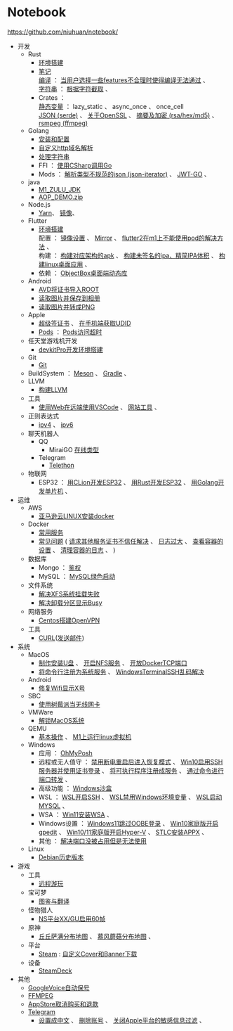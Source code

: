 Notebook
========

https://github.com/niuhuan/notebook/

- 开发
    - Rust
        - [环境搭建](开发/Rust/env/环境搭建.md)
        - [笔记](开发/Rust/笔记.md)
          <br />
          [编译](开发/Rust/笔记.md#编译) ：
          [当用户选择一些features不合理时使得编译无法通过](开发/Rust/笔记.md#当用户选择一些features不合理时使得编译无法通过) 、
          <br />
          [字符串](开发/Rust/笔记.md#字符串) ：
          [根据字符截取](开发/Rust/笔记.md#根据字符截取) 、
        - Crates ：
          <br />
          [静态变量](开发/Rust/crates/静态变量.md) ： lazy_static 、 async_once 、 once_cell
          <br />
          [JSON (serde)](开发/Rust/crates/JSON.md) 、
          [关于OpenSSL](开发/Rust/crates/关于OpenSSL.md) 、
          [摘要及加密 (rsa/hex/md5)](开发/Rust/crates/摘要及加密.md) 、
          [rsmpeg (ffmpeg)](开发/Rust/crates/rsmpeg.md)
    - Golang
        - [安装和配置](开发/Golang/安装和配置.md)
        - [自定义http域名解析](开发/Golang/自定义http域名解析.md)
        - [处理字符串](开发/Golang/处理字符串.md)
        - FFI ：
          [使用CSharp调用Go](开发/Golang/使用CSharp调用Go.md)
        - Mods ：
          [解析类型不规范的json (json-iterator)](开发/Golang/FuzzyJson/解析类型不规范的json.md) 、
          [JWT-GO](开发/Golang/mods/JWT-GO.md) 、
    - java
        - [M1_ZULU_JDK](开发/Java/m1_zulu_jdk.md)
        - [AOP_DEMO.zip](开发/Java/aop_lock.zip)
    - Node.js
        - [Yarn](开发/Node.js/Yarn.md)、
          [镜像](开发/Node.js/镜像.md)、
    - Flutter
        - [环境搭建](开发/Flutter/环境搭建.md)
          <br />
          配置 ：
          [镜像设置](开发/Flutter/环境搭建.md#环境变量) 、
          [Mirror](开发/Flutter/环境搭建.md#Mirror) 、
          [flutter2在m1上不能使用pod的解决方法](开发/Flutter/环境搭建.md#flutter2在m1上不能使用pod的解决方法) 、
          <br />
          构建 ：
          [构建对应架构的apk](开发/Flutter/环境搭建.md#构建对应架构的apk) 、
          [构建未签名的ipa、精简IPA体积](开发/Flutter/环境搭建.md#构建未签名的ipa) 、
          [构建linux桌面应用](开发/Flutter/环境搭建.md#构建linux桌面应用) 、
        - 依赖 ：
          [ObjectBox桌面端动态库](开发/Flutter/ObjectBox桌面端动态库.md)
    - Android
        - [AVD将证书导入ROOT](开发/Android/AVD将证书导入ROOT.md)
        - [读取图片并保存到相册](开发/Android/读取图片并保存到相册.md)
        - [读取图片并转成PNG](开发/Android/读取图片并转成PNG.md)
    - Apple
        - [超级签证书](开发/Apple/超级签证书.md) 、 [在手机端获取UDID](开发/Apple/其他.md#在手机端获取UDID)
        - [Pods](开发/Apple/Pods.md) ： [Pods访问超时](开发/Apple/Pods.md#访问超时)
    - 任天堂游戏机开发
        - [devkitPro开发环境搭建](开发/任天堂/devkitPro开发环境搭建.md)
    - Git
        - [Git](开发/Git/Git.md)
    - BuildSystem ：
      [Meson](开发/BuildSystem/Meson.md) 、
      [Gradle](开发/BuildSystem/Gradle.md) 、
    - LLVM
        - [构建LLVM](开发/LLVM/构建LLVM.md)
    - 工具
        - [使用Web在远端使用VSCode](开发/工具/CodeServer.md) 、
          [网站工具](开发/工具/网站工具.md) 、
    - 正则表达式
        - [ipv4](开发/正则/ipv4.md) 、
          [ipv6](开发/正则/ipv6.md)
    - 聊天机器人
        - QQ
            - MiraiGO
              [在线类型](开发/聊天机器人/QQ/MiraiGo/在线类型.md)
        - Telegram
            - [Telethon](开发/聊天机器人/Telegram/Telethon.md)
    - 物联网
        - ESP32 ：
          [用CLion开发ESP32](开发/物联网/用CLion开发ESP32.md) 、
          [用Rust开发ESP32](开发/物联网/用Rust开发ESP32.md) 、
          [用Golang开发单片机](开发/物联网/用Golang开发单片机.md) 、
- 运维
    - AWS
        - [亚马逊云LINUX安装docker](运维/亚马逊云/亚马逊云LINUX安装docker.md)
    - Docker
        - [常用服务](运维/Docker/常用服务.md)
        - [常见问题](运维/Docker/常见问题.md) (
          [请求其他服务证书不信任解决](运维/Docker/常见问题.md#请求其他服务证书不信任解决) 、
          [日志过大](运维/Docker/常见问题.md#日志过大) 、
          [查看容器的设置](运维/Docker/常见问题.md#查看容器的设置) 、
          [清理容器的日志](运维/Docker/常见问题.md#清理容器的日志) 、
          )
    - 数据库
        - Mongo ： [鉴权](运维/Mongo/鉴权.md)
        - MySQL ： [MySQL绿色启动](运维/MySQL/MySQL绿色启动.md)
    - 文件系统
        - [解决XFS系统挂载失败](运维/其他/解决XFS系统挂载失败.md)
        - [解决卸载分区显示Busy](运维/其他/解决卸载分区显示Busy.md)
    - 网络服务
        - [Centos搭建OpenVPN](运维/其他/Centos搭建OpenVPN.md)
    - 工具
        - [CURL](运维/工具/CURL.md)([发送邮件](运维/工具/CURL.md#发送邮件))
- 系统
    - MacOS
        - [制作安装U盘](系统/MacOS/制作安装U盘.md) 、
          [开启NFS服务](系统/MacOS/开启NFS服务.md) 、
          [开放DockerTCP端口](系统/MacOS/开放DockerTCP端口.md)
        - [将命令行注册为系统服务](系统/MacOS/将命令行注册为系统服务.md) 、
          [WindowsTerminalSSH乱码解决](系统/MacOS/WindowsTerminalSSH乱码解决.md)
    - Android
        - [修复Wifi显示X号](系统/Android/修复Wifi显示X号.md)
    - SBC
        - [使用树莓派当无线网卡](系统/SBC/使用树莓派当无线网卡.md)
    - VMWare
        - [解锁MacOS系统](系统/VMWare/解锁macOS系统.md)
    - QEMU
        - [基本操作](系统/Qemu/基本操作.md) 、 [M1上运行linux虚拟机](系统/Qemu/M1上运行linux虚拟机.md)
    - Windows
        - 应用 ：
          [OhMyPosh](系统/Windows/OhMyPosh.md)
        - 远程或无人值守 ：
          [禁用断电重启后进入恢复模式](系统/Windows/禁用断电重启后进入恢复模式.md) 、
          [Win10启用SSH服务器并使用证书登录](系统/Windows/Win10启用SSH服务器并使用证书登录.md) 、
          [将可执行程序注册成服务](系统/Windows/将可执行程序注册成服务.md) 、
          [通过命令进行端口转发](系统/Windows/通过命令进行端口转发.md) 、
        - 高级功能 ：
          [Windows沙盒](系统/Windows/Windows沙盒.md)
        - WSL ：
          [WSL开启SSH](系统/Windows/WSL开启SSH.md) 、
          [WSL禁用Windows环境变量](系统/Windows/WSL禁用Windows环境变量.md) 、
          [WSL启动MYSQL](系统/Windows/WSL启动MYSQL.md) 、
        - WSA ：
          [Win11安装WSA](系统/Windows/Win11安装WSA.md) 、
        - Windows设置 ：
          [Windows11跳过OOBE登录](系统/Windows/Windows11跳过OOBE登录.md) 、
          [Win10家庭版开启gpedit](系统/Windows/Win10家庭版开启gpedit.md) 、
          [Win10/11家庭版开启Hyper-V](系统/Windows/Win10_11家庭版开启hyper_v.md) 、
          [STLC安装APPX](系统/Windows/STLC安装APPX.md) 、
        - 其他 ：
          [解决端口没被占用但是无法使用](系统/Windows/解决端口没被占用但是无法使用.md)
    - Linux
        - [Debian历史版本](系统/Debian/历史版本.md)
- 游戏
    - 工具
        - [远程游玩](游戏/工具/远程游玩.md)
    - 宝可梦
        - [图鉴与翻译](游戏/宝可梦/图鉴与翻译.md)
    - 怪物猎人
        - [NS平台XX/GU启用60帧](游戏/怪物猎人/NS平台XX-GU启用60帧.md)
    - 原神
        - [丘丘萨满分布地图](游戏/原神/丘丘萨满分布地图.md) 、
          [慕风蘑菇分布地图](游戏/原神/慕风蘑菇分布地图.md) 、
    - 平台
        - [Steam](游戏/平台/Steam.md) :  [自定义Cover和Banner下载](游戏/平台/Steam.md#自定义cover和banner下载)
    - 设备
        - [SteamDeck](游戏/设备/SteamDeck.md)
- 其他
    - [GoogleVoice自动保号](其他/GoogleVoice自动保号.md)
    - [FFMPEG](其他/FFMPEG.md)
    - [AppStore取消购买和退款](其他/AppStore取消购买和退款.md)
    - [Telegram](其他/Telegram.md)<br />
        - [设置成中文](其他/Telegram.md#设置成中文) 、
          [删除账号](其他/Telegram.md#删除账号) 、
          [关闭Apple平台的敏感信息过滤](其他/Telegram.md#关闭apple平台的敏感信息过滤) 、

